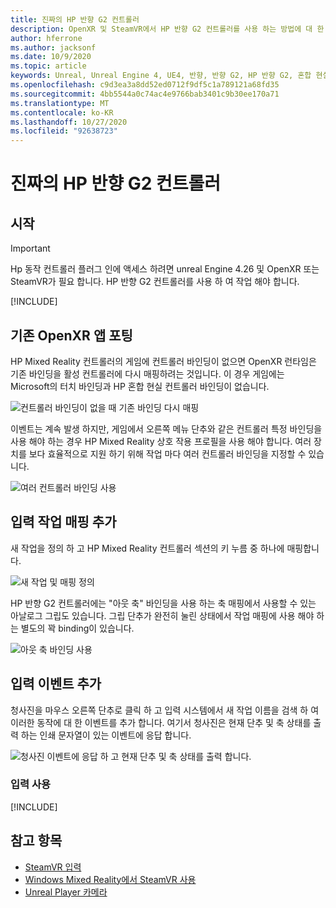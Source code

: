 ```yaml
---
title: 진짜의 HP 반향 G2 컨트롤러
description: OpenXR 및 SteamVR에서 HP 반향 G2 컨트롤러를 사용 하는 방법에 대 한 지침
author: hferrone
ms.author: jacksonf
ms.date: 10/9/2020
ms.topic: article
keywords: Unreal, Unreal Engine 4, UE4, 반향, 반향 G2, HP 반향 G2, 혼합 현실, 개발, 동작 컨트롤러, 사용자 입력, 기능, 새 프로젝트, 에뮬레이터, 설명서, 가이드, 기능, holograms, 게임 개발
ms.openlocfilehash: c9d3ea3a8dd52ed0712f9df5c1a789121a68fd35
ms.sourcegitcommit: 4bb5544a0c74ac4e9766bab3401c9b30ee170a71
ms.translationtype: MT
ms.contentlocale: ko-KR
ms.lasthandoff: 10/27/2020
ms.locfileid: "92638723"
---
```

# <a name="hp-reverb-g2-controllers-in-unreal"></a>진짜의 HP 반향 G2 컨트롤러 

## <a name="getting-started"></a>시작

> [!IMPORTANT]
> Hp 동작 컨트롤러 플러그 인에 액세스 하려면 unreal Engine 4.26 및 OpenXR 또는 SteamVR가 필요 합니다. HP 반향 G2 컨트롤러를 사용 하 여 작업 해야 합니다.

[!INCLUDE[](includes/tabs-g2-controllers-in-unreal.md)]

## <a name="porting-an-existing-openxr-app"></a>기존 OpenXR 앱 포팅 

HP Mixed Reality 컨트롤러의 게임에 컨트롤러 바인딩이 없으면 OpenXR 런타임은 기존 바인딩을 활성 컨트롤러에 다시 매핑하려는 것입니다.  이 경우 게임에는 Microsoft의 터치 바인딩과 HP 혼합 현실 컨트롤러 바인딩이 없습니다.

![컨트롤러 바인딩이 없을 때 기존 바인딩 다시 매핑](images/reverb-g2-img-04.png)

이벤트는 계속 발생 하지만, 게임에서 오른쪽 메뉴 단추와 같은 컨트롤러 특정 바인딩을 사용 해야 하는 경우 HP Mixed Reality 상호 작용 프로필을 사용 해야 합니다.  여러 장치를 보다 효율적으로 지원 하기 위해 작업 마다 여러 컨트롤러 바인딩을 지정할 수 있습니다.
   
![여러 컨트롤러 바인딩 사용](images/reverb-g2-img-05.png)

## <a name="adding-input-action-mappings"></a>입력 작업 매핑 추가 

새 작업을 정의 하 고 HP Mixed Reality 컨트롤러 섹션의 키 누름 중 하나에 매핑합니다.

![새 작업 및 매핑 정의](images/reverb-g2-img-02.png)

HP 반향 G2 컨트롤러에는 "아웃 축" 바인딩을 사용 하는 축 매핑에서 사용할 수 있는 아날로그 그립도 있습니다.  그립 단추가 완전히 눌린 상태에서 작업 매핑에 사용 해야 하는 별도의 꽉 binding이 있습니다. 

![아웃 축 바인딩 사용](images/reverb-g2-img-03.png)

## <a name="adding-input-events"></a>입력 이벤트 추가

청사진을 마우스 오른쪽 단추로 클릭 하 고 입력 시스템에서 새 작업 이름을 검색 하 여 이러한 동작에 대 한 이벤트를 추가 합니다.  여기서 청사진은 현재 단추 및 축 상태를 출력 하는 인쇄 문자열이 있는 이벤트에 응답 합니다.

![청사진 이벤트에 응답 하 고 현재 단추 및 축 상태를 출력 합니다.](images/reverb-g2-img-06.png)

### <a name="using-input"></a>입력 사용 

[!INCLUDE[](includes/tabs-g2-controller-mapping-in-unreal.md)]

## <a name="see-also"></a>참고 항목
* [SteamVR 입력](https://docs.unrealengine.com/Platforms/VR/SteamVR/HowTo/SteamVRInput/index.html)
* [Windows Mixed Reality에서 SteamVR 사용](https://docs.microsoft.com/windows/mixed-reality/enthusiast-guide/using-steamvr-with-windows-mixed-reality)
* [Unreal Player 카메라](https://docs.unrealengine.com/Programming/Tutorials/PlayerCamera/3/index.html)